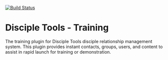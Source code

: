 [![Build Status](https://travis-ci.org/DiscipleTools/disciple-tools-demo-plugin.svg?branch=master)](https://travis-ci.org/DiscipleTools/disciple-tools-demo-plugin)

# Disciple Tools - Training
The training plugin for Disciple Tools disciple relationship management system. This plugin provides instant contacts, groups, users, and content to assist in rapid launch for training or demonstration.
